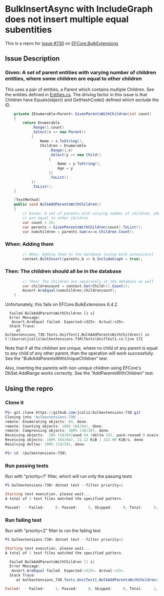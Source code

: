 # BulkInsertAsync with IncludeGraph does not insert multiple equal subentities

This is a repro for [Issue #730](https://github.com/borisdj/EFCore.BulkExtensions/issues/780) on [EFCore.BulkExtensions](https://github.com/borisdj/EFCore.BulkExtensions)

## Issue Description

### Given: A set of parent entities with varying number of children entities, where some children are equal to other children 

This uses a pair of entities, a Parent which contains multiple Children. See the entities defined in [Entities.cs](https://github.com/jcoliz/bulkextensions-730/blob/main/Data/Entities.cs). The driving factor in this issue is that Children have Equals(object) and GetHashCode() defined which exclude the ID.

```C#
    private IEnumerable<Parent> GivenParentsWithChildren(int count)
    {
        return Enumerable
            .Range(1,count)
            .Select(x => new Parent() 
            { 
                Name = x.ToString(),
                Children = Enumerable
                    .Range(1,x)
                    .Select(y => new Child() 
                    { 
                        Name = y.ToString(), 
                        Age = y
                    })
                    .ToList()
            })
            .ToList();
    }

    [TestMethod]
    public void BulkAddParentsWithChildren()
    {
        // Given: A set of parents with varying number of children, where some children
        // are equal to other children 
        var count = 25;
        var parents = GivenParentsWithChildren(count).ToList();
        var numchildren = parents.Sum(x=>x.Children.Count);
```

### When: Adding them 

```C#
        // When: Adding them to the database (using bulk extensions)
        context.BulkInsert(parents,b => b.IncludeGraph = true);
```

### Then: The children should all be in the database

```C#
        // Then: The children are separately in the database as well
        var childrencount = context.Set<Child>().Count();
        Assert.AreEqual(numchildren,childrencount);
    }
```

Unfortunately, this fails on EFCore.BulkExtensions 6.4.2.

```
  Failed BulkAddParentsWithChildren [1 s]
  Error Message:
   Assert.AreEqual failed. Expected:<325>. Actual:<25>.
  Stack Trace:
     at bulkextensions_730.Tests.UnitTest1.BulkAddParentsWithChildren() in C:\Source\jcoliz\bulkextensions-730\Tests\UnitTest1.cs:line 172
```

Note that if all the children are unique, where no child of any parent is equal to any child of any other parent, then the operation will
work successfully. See the "BulkAddParentsWithUniqueChildren" test.

Also, inserting the parents with non-unique children using EFCore's DbSet.AddRange works correctly. See the "AddParentsWithChildren" test.

## Using the repro

### Clone it

```Powershell
PS> git clone https://github.com/jcoliz/bulkextensions-730.git
Cloning into 'bulkextensions-730'...
remote: Enumerating objects: 64, done.
remote: Counting objects: 100% (64/64), done.
remote: Compressing objects: 100% (30/30), done.
Receiving objects:  28% (18/64)used 64 (delta 24), pack-reused 0 eceiving objects:  25% (16/64)
Receiving objects: 100% (64/64), 21.12 KiB | 322.00 KiB/s, done.
Resolving deltas: 100% (24/24), done.

PS> cd .\bulkextensions-730\
```

### Run passing tests

Run with "priority=1" filter, which will run only the passing tests

```Powershell
PS bulkextensions-730> dotnet test --filter priority=1

Starting test execution, please wait...
A total of 1 test files matched the specified pattern.

Passed!  - Failed:     0, Passed:     5, Skipped:     0, Total:     5, Duration: 3 s - bulkextensions-730.dll (net6.0)
```

### Run failing test

Run with "priority=2" filter to run the failing test

```Powershell
PS bulkextensions-730> dotnet test --filter priority=2

Starting test execution, please wait...
A total of 1 test files matched the specified pattern.

  Failed BulkAddParentsWithChildren [1 s]
  Error Message:
   Assert.AreEqual failed. Expected:<325>. Actual:<25>.
  Stack Trace:
     at bulkextensions_730.Tests.UnitTest1.BulkAddParentsWithChildren() in bulkextensions-730\Tests\UnitTest1.cs:line 172

Failed!  - Failed:     1, Passed:     0, Skipped:     0, Total:     1, Duration: 1 s - bulkextensions-730.dll (net6.0)
```